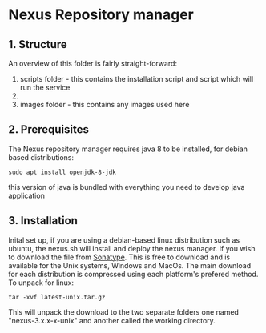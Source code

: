 # Nexus Repository manager

## 1. Structure

An overview of this folder is fairly straight-forward:
1. scripts folder - this contains the installation script and script which will run the service
2. 
3. images folder - this contains any images used here 

## 2. Prerequisites

The Nexus repository manager requires java 8 to be installed, for debian based distributions:
```script
sudo apt install openjdk-8-jdk
```
this version of java is bundled with everything you need to develop java application

## 3. Installation

Inital set up, if you are using a debian-based linux distribution such as ubuntu, the nexus.sh will install and deploy the nexus manager. If you wish to download the file from [Sonatype](https://help.sonatype.com/repomanager3/download "Nexus 3 latest download"). This is free to download and is available for the Unix systems, Windows and MacOs.
The main download for each distribution is compressed using each platform's prefered method. To unpack for linux:
```script
tar -xvf latest-unix.tar.gz
```
This will unpack the download to the two separate folders one named "nexus-3.x.x-x-unix" and another called the working directory.

